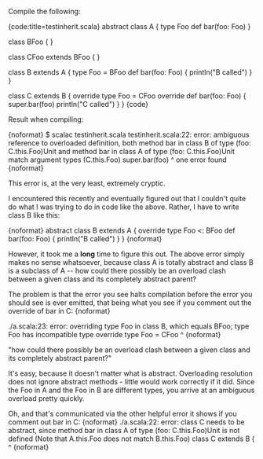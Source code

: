Compile the following:

{code:title=testinherit.scala}
abstract class A {
  type Foo
  def bar(foo: Foo)
}

class BFoo {
}

class CFoo extends BFoo {
}

class B extends A {
  type Foo = BFoo
  def bar(foo: Foo) {
    println("B called")
  }
}

class C extends B {
  override type Foo = CFoo
  override def bar(foo: Foo) {
    super.bar(foo)
    println("C called")
  }
}
{code}

Result when compiling:

{noformat}
$ scalac testinherit.scala
testinherit.scala:22: error: ambiguous reference to overloaded definition,
both method bar in class B of type (foo: C.this.Foo)Unit
and  method bar in class A of type (foo: C.this.Foo)Unit
match argument types (C.this.Foo)
    super.bar(foo)
          ^
one error found
{noformat}

This error is, at the very least, extremely cryptic.

I encountered this recently and eventually figured out that I couldn't quite do what I was trying to do in code like the above.  Rather, I have to write class B like this:

{noformat}
abstract class B extends A {
  override type Foo <: BFoo
  def bar(foo: Foo) {
    println("B called")
  }
}
{noformat}

However, it took me a **long** time to figure this out.  The above error simply makes no sense whatsoever, because class A is totally abstract and class B is a subclass of A -- how could there possibly be an overload clash between a given class and its completely abstract parent?

The problem is that the error you see halts compilation before the error you should see is ever emitted, that being what you see if you comment out the override of bar in C:
{noformat}

./a.scala:23: error: overriding type Foo in class B, which equals BFoo;
 type Foo has incompatible type
  override type Foo = CFoo
                ^
{noformat}

"how could there possibly be an overload clash between a given class and its completely abstract parent?"

It's easy, because it doesn't matter what is abstract.  Overloading resolution does not ignore abstract methods - little would work correctly if it did.  Since the Foo in A and the Foo in B are different types, you arrive at an ambiguous overload pretty quickly.

Oh, and that's communicated via the other helpful error it shows if you comment out bar in C:
{noformat}
./a.scala:22: error: class C needs to be abstract, since method bar in class A of type (foo: C.this.Foo)Unit is not defined
(Note that A.this.Foo does not match B.this.Foo)
class C extends B {
      ^
{noformat}
